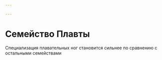 ```yaml
---

---
```

# Семейство Плавты
Специализация плавательных ног становится сильнее по сравнению с остальными семействами
